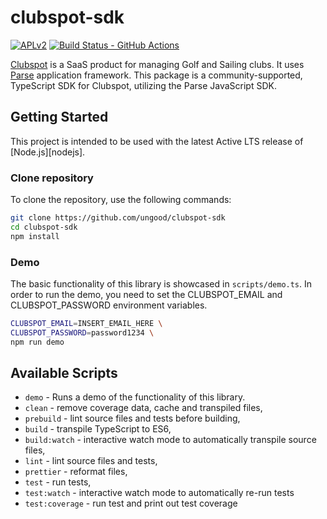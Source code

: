 # clubspot-sdk

[![APLv2][license-badge]][license]
[![Build Status - GitHub Actions][gha-badge]][gha-ci]

[Clubspot](https://theclubspot.com/) is a SaaS product for managing Golf and Sailing clubs. It uses [Parse](https://parseplatform.org/)
application framework. This package is a community-supported, TypeScript SDK for Clubspot, utilizing the Parse
JavaScript SDK.

## Getting Started

This project is intended to be used with the latest Active LTS release of [Node.js][nodejs].

### Clone repository

To clone the repository, use the following commands:

```sh
git clone https://github.com/ungood/clubspot-sdk
cd clubspot-sdk
npm install
```

### Demo

The basic functionality of this library is showcased in `scripts/demo.ts`. In order to run the demo, you need to set
the CLUBSPOT_EMAIL and CLUBSPOT_PASSWORD environment variables.

```sh
CLUBSPOT_EMAIL=INSERT_EMAIL_HERE \
CLUBSPOT_PASSWORD=password1234 \
npm run demo
```

## Available Scripts

- `demo` - Runs a demo of the functionality of this library.
- `clean` - remove coverage data, cache and transpiled files,
- `prebuild` - lint source files and tests before building,
- `build` - transpile TypeScript to ES6,
- `build:watch` - interactive watch mode to automatically transpile source files,
- `lint` - lint source files and tests,
- `prettier` - reformat files,
- `test` - run tests,
- `test:watch` - interactive watch mode to automatically re-run tests
- `test:coverage` - run test and print out test coverage


[license-badge]: https://img.shields.io/badge/license-APLv2-blue.svg
[license]: https://github.com/ungood/clubspot-sdk/blob/main/LICENSE
[gha-badge]: https://github.com/ungood/clubspot-sdk/actions/workflows/nodejs.yml/badge.svg
[gha-ci]: https://github.com/ungood/clubspot-sdk/actions/workflows/nodejs.yml
